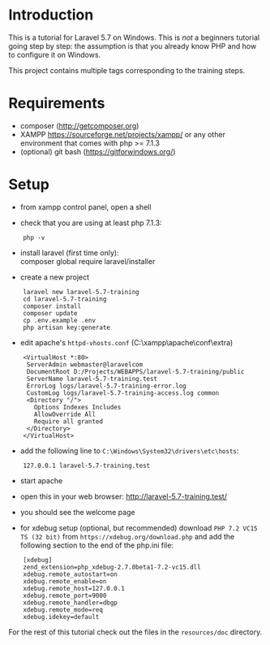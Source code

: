 # Introduction

This is a tutorial for Laravel 5.7 on Windows.
This is *not* a beginners tutorial going step by step: the assumption is that you already know
PHP and how to configure it on Windows.

This project contains multiple tags corresponding to the training steps.

# Requirements

- composer (http://getcomposer.org)
- XAMPP https://sourceforge.net/projects/xampp/
  or any other environment that comes with php >= 7.1.3
- (optional) git bash (https://gitforwindows.org/)

# Setup

- from xampp control panel, open a shell

- check that you are using at least php 7.1.3:
```    
    php -v
```
- install laravel (first time only):    
    composer global require laravel/installer

- create a new project
```
    laravel new laravel-5.7-training
    cd laravel-5.7-training
    composer install
    composer update
    cp .env.example .env
    php artisan key:generate
```

- edit apache's `httpd-vhosts.conf` (C:\xampp\apache\conf\extra)    
```
    <VirtualHost *:80>
     ServerAdmin webmaster@laravelcom
     DocumentRoot D:/Projects/WEBAPPS/laravel-5.7-training/public
     ServerName laravel-5.7-training.test
     ErrorLog logs/laravel-5.7-training-error.log
     CustomLog logs/laravel-5.7-training-access.log common
     <Directory "/">
       Options Indexes Includes 
       AllowOverride All   
       Require all granted 
     </Directory> 
    </VirtualHost> 
```    
- add the following line to `C:\Windows\System32\drivers\etc\hosts`:
```
    127.0.0.1 laravel-5.7-training.test
``` 
- start apache

- open this in your web browser: http://laravel-5.7-training.test/

- you should see the welcome page

- for xdebug setup (optional, but recommended) download `PHP 7.2 VC15 TS (32 bit)` from 
    `https://xdebug.org/download.php` and add the following section to the end of the php.ini file:
```
    [xdebug]
    zend_extension=php_xdebug-2.7.0beta1-7.2-vc15.dll
    xdebug.remote_autostart=on
    xdebug.remote_enable=on
    xdebug.remote_host=127.0.0.1
    xdebug.remote_port=9000
    xdebug.remote_handler=dbgp
    xdebug.remote_mode=req
    xdebug.idekey=default
```

For the rest of this tutorial check out the files in the `resources/doc` directory.

